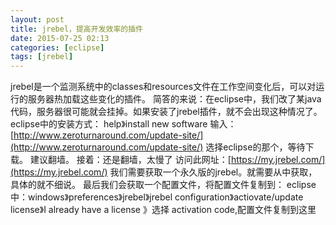 ```yaml
---
layout: post
title: jrebel，提高开发效率的插件
date: 2015-07-25 02:13
categories: [eclipse]
tags: [jrebel]
---
```

jrebel是一个监测系统中的classes和resources文件在工作空间变化后，可以对运行的服务器热加载这些变化的插件。
简答的来说：在eclipse中，我们改了某java代码，服务器很可能就会挂掉。如果安装了jrebel插件，就不会出现这种情况了。
eclipse中的安装方式：
help》install new software
输入：[http://www.zeroturnaround.com/update-site/](http://www.zeroturnaround.com/update-site/)
选择eclipse的那个，等待下载。
建议翻墙。
接着：还是翻墙，太慢了
访问此网址：[https://my.jrebel.com/](https://my.jrebel.com/)
我们需要获取一个永久版的jrebel。就需要从中获取，具体的就不细说。
最后我们会获取一个配置文件，将配置文件复制到：
eclipse中：windows》preferences》jrebel》jrebel configuration》actiovate/update license》I already have a license 》选择
activation code,配置文件复制到这里

